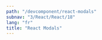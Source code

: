 ```yaml
---
path: "/devcomponent/react-modals"
subnav: "3/React/React/18"
lang: "fr"
title: "React Modals"
---
```

